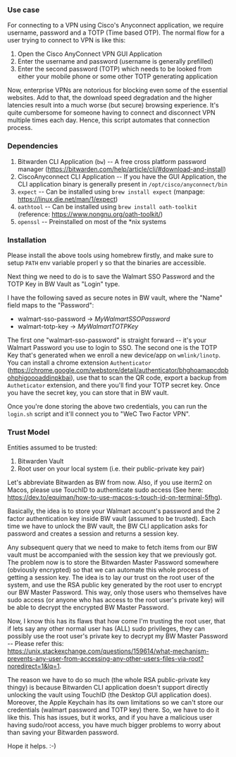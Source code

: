 ### Use case

For connecting to a VPN using Cisco's Anyconnect application, we require username, password and a TOTP (Time based OTP). The normal flow for a user trying to connect to VPN is like this:

1. Open the Cisco AnyConnect VPN GUI Application
2. Enter the username and password (username is generally prefilled)
3. Enter the second password (TOTP) which needs to be looked from either your mobile phone or some other TOTP generating application

Now, enterprise VPNs are notorious for blocking even some of the essential websites. Add to that, the download speed degradation and the higher latencies result into a much worse (but secure) browsing experience. It's quite cumbersome for someone having to connect and disconnect VPN multiple times each day. Hence, this script automates that connection process.

### Dependencies

1. Bitwarden CLI Application (`bw`) -- A free cross platform password manager (https://bitwarden.com/help/article/cli/#download-and-install)
2. CiscoAnyconnect CLI Application -- If you have the GUI Application, the CLI application binary is generally present in `/opt/cisco/anyconnect/bin`
3. `expect` -- Can be installed using `brew install expect` (manpage: https://linux.die.net/man/1/expect)
4. `oathtool` -- Can be installed using `brew install oath-toolkit` (reference: https://www.nongnu.org/oath-toolkit/)
5. `openssl` -- Preinstalled on most of the \*nix systems

### Installation

Please install the above tools using homebrew firstly, and make sure to setup `PATH` env variable properl y so that the binaries are accessible.

Next thing we need to do is to save the Walmart SSO Password and the TOTP Key in BW Vault as "Login" type. 

I have the following saved as secure notes in BW vault, where the "Name" field maps to the "Password":

* walmart-sso-password -> *MyWalmartSSOPassword*
* walmart-totp-key -> *MyWalmartTOTPKey*

The first one "walmart-sso-password" is straight forward -- it's your Walmart Password you use to login to SSO.
The second one is the TOTP Key that's generated when we enroll a new device/app on `wmlink/linotp`. You can install a chrome extension `Authenticator` (https://chrome.google.com/webstore/detail/authenticator/bhghoamapcdpbohphigoooaddinpkbai), use that to scan the QR code, export a backup from `Autheticator` extension, and there you'll find your TOTP secret key. Once you have the secret key, you can store that in BW vault.

Once you're done storing the above two credentials, you can run the `login.sh` script and it'll connect you to "WeC Two Factor VPN".

### Trust Model

Entities assumed to be trusted:
1. Bitwarden Vault
2. Root user on your local system (i.e. their public-private key pair)

Let's abbreviate Bitwarden as BW from now. Also, if you use iterm2 on Macos, please use TouchID to authenticate sudo access (See here: https://dev.to/equiman/how-to-use-macos-s-touch-id-on-terminal-5fhg).

Basically, the idea is to store your Walmart account's password and the 2 factor authentication key inside BW vault (assumed to be trusted). Each time we have to unlock the BW vault, the BW CLI application asks for password and creates a session and returns a session key.

Any subsequent query that we need to make to fetch items from our BW vault must be accompanied with the session key that we previously got. The problem now is to store the Bitwarden Master Password somewhere (obviously encrypted) so that we can automate this whole process of getting a session key. The idea is to lay our trust on the root user of the system, and use the RSA public key generated by the root user to encrypt our BW Master Password. This way, only those users who themselves have sudo access (or anyone who has access to the root user's private key) will be able to decrypt the encrypted BW Master Password.

Now, I know this has its flaws that how come I'm trusting the root user, that if lets say any other normal user has (ALL) sudo privileges, they can possibly use the root user's private key to decrypt my BW Master Password -- Please refer this: https://unix.stackexchange.com/questions/159614/what-mechanism-prevents-any-user-from-accessing-any-other-users-files-via-root?noredirect=1&lq=1.

The reason we have to do so much (the whole RSA public-private key thingy) is because Bitwarden CLI application doesn't support directly unlocking the vault using TouchID (the Desktop GUI application does). Moreover, the Apple Keychain has its own limitations so we can't store our credentials (walmart password and TOTP key) there. So, we have to do it like this. This has issues, but it works, and if you have a malicious user having sudo/root access, you have much bigger problems to worry about than saving your Bitwarden password.

Hope it helps. :-)
